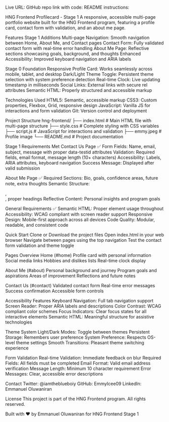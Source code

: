 Live URL:
GitHub repo link with code:
README instructions:



HNG Frontend Profilecard - Stage 1
A responsive, accessible multi-page portfolio website built for the HNG Frontend program, featuring a profile card, contact form with validation, and an about me page.

Features
Stage 1 Additions
Multi-page Navigation: Smooth navigation between Home, About Me, and Contact pages
Contact Form: Fully validated contact form with real-time error handling
About Me Page: Reflective sections showcasing goals, background, and thoughts
Enhanced Accessibility: Improved keyboard navigation and ARIA labels

Stage 0 Foundation
Responsive Profile Card: Works seamlessly across mobile, tablet, and desktop
Dark/Light Theme Toggle: Persistent theme selection with system preference detection
Real-time Clock: Live updating timestamp in milliseconds
Social Links: External links with secure rel attributes
Semantic HTML: Properly structured and accessible markup

Technologies Used
HTML5: Semantic, accessible markup
CSS3: Custom properties, Flexbox, Grid, responsive design
JavaScript: Vanilla JS for interactions and form validation
Git: Version control and deployment

Project Structure
hng-frontend/
├── index.html          # Main HTML file with multi-page structure
├── style.css           # Complete styling with CSS variables
├── script.js           # JavaScript for interactions and validation
├── emmy.jpeg           # Profile image
└── README.md           # Project documentation

Stage 1 Requirements Met
Contact Us Page ✅
Form Fields: Name, email, subject, message with proper data-testid attributes
Validation: Required fields, email format, message length (10+ characters)
Accessibility: Labels, ARIA attributes, keyboard navigation
Success Message: Displayed after valid submission

About Me Page ✅
Required Sections: Bio, goals, confidence areas, future note, extra thoughts
Semantic Structure: <main>, <section>, proper headings
Reflective Content: Personal insights and program goals

General Requirements ✅
Semantic HTML: Proper element usage throughout
Accessibility: WCAG compliant with screen reader support
Responsive Design: Mobile-first approach across all devices
Code Quality: Modular, readable, and consistent code

Quick Start
Clone or Download the project files
Open index.html in your web browser
Navigate between pages using the top navigation
Test the contact form validation and theme toggle

Pages Overview
Home (#home)
Profile card with personal information
Social media links
Hobbies and dislikes lists
Real-time clock display

About Me (#about)
Personal background and journey
Program goals and aspirations
Areas of improvement
Reflections and future notes

Contact Us (#contact)
Validated contact form
Real-time error messages
Success confirmation
Accessible form controls

Accessibility Features
Keyboard Navigation: Full tab navigation support
Screen Reader: Proper ARIA labels and descriptions
Color Contrast: WCAG compliant color schemes
Focus Indicators: Clear focus states for all interactive elements
Semantic HTML: Meaningful structure for assistive technologies

Theme System
Light/Dark Modes: Toggle between themes
Persistent Storage: Remembers user preference
System Preference: Respects OS-level theme settings
Smooth Transitions: Pleasant theme switching experience

Form Validation
Real-time Validation: Immediate feedback on blur
Required Fields: All fields must be completed
Email Format: Valid email address verification
Message Length: Minimum 10 character requirement
Error Messages: Clear, accessible error descriptions

Contact
Twitter: @iamtheblueboiy
GitHub: EmmyIcee09
LinkedIn: Emmanuel Oluwaniran

License
This project is part of the HNG Frontend program. All rights reserved.

Built with ❤️ by Emmanuel Oluwaniran for HNG Frontend Stage 1
